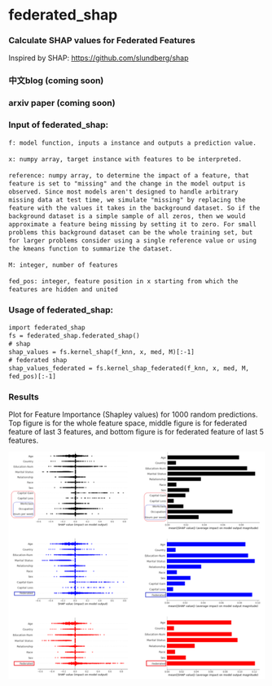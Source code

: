 # federated_shap

### Calculate SHAP values for Federated Features

Inspired by SHAP: https://github.com/slundberg/shap

### 中文blog (coming soon)

### arxiv paper (coming soon)


### Input of federated_shap:

```
f: model function, inputs a instance and outputs a prediction value.

x: numpy array, target instance with features to be interpreted.

reference: numpy array, to determine the impact of a feature, that feature is set to "missing" and the change in the model output is observed. Since most models aren't designed to handle arbitrary missing data at test time, we simulate "missing" by replacing the feature with the values it takes in the background dataset. So if the background dataset is a simple sample of all zeros, then we would approximate a feature being missing by setting it to zero. For small problems this background dataset can be the whole training set, but for larger problems consider using a single reference value or using the kmeans function to summarize the dataset.

M: integer, number of features

fed_pos: integer, feature position in x starting from which the features are hidden and united
``` 

### Usage of federated_shap:

```
import federated_shap
fs = federated_shap.federated_shap()
# shap
shap_values = fs.kernel_shap(f_knn, x, med, M)[:-1]
# federated shap
shap_values_federated = fs.kernel_shap_federated(f_knn, x, med, M, fed_pos)[:-1]
```

### Results

Plot for Feature Importance (Shapley values) for 1000 random predictions. Top figure is for the
whole feature space, middle figure is for federated feature of last 3 features, and bottom figure is for federated feature of last 5 features.

![](/img/result.png)
